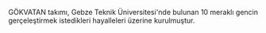 GÖKVATAN takımı, Gebze Teknik Üniversitesi'nde bulunan 10 meraklı gencin gerçeleştirmek istedikleri hayalleleri üzerine kurulmuştur. 
